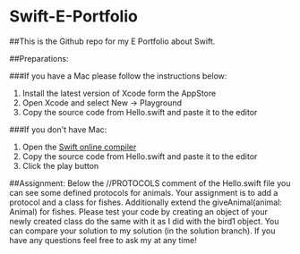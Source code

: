 # Swift-E-Portfolio

##This is the Github repo for my E Portfolio about Swift.

##Preparations:

###If you have a Mac please follow the instructions below:
1. Install the latest version of Xcode form the AppStore
2. Open Xcode and select New -> Playground
3. Copy the source code from Hello.swift and paste it to the editor

###If you don't have Mac:
1. Open the [Swift online compiler](https://swiftlang.ng.bluemix.net)
2. Copy the source code from Hello.swift and paste it to the editor
3. Click the play button

##Assignment:
Below the //PROTOCOLS comment of the Hello.swift file you can see some defined protocols for animals. 
Your assignment is to add a protocol and a class for fishes. Additionally extend the giveAnimal(animal: Animal) for fishes.
Please test your code by creating an object of your newly created class do the same with it as I did with the bird1 object.
You can compare your solution to my solution (in the solution branch).
If you have any questions feel free to ask my at any time!
